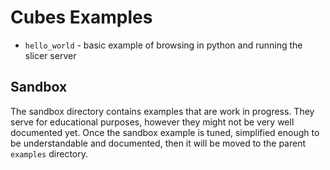 Cubes Examples
==============

* `hello_world` - basic example of browsing in python and running the slicer
  server
 
Sandbox
-------

The sandbox directory contains examples that are work in progress. They serve
for educational purposes, however they might not be very well documented yet.
Once the sandbox example is tuned, simplified enough to be understandable and
documented, then it will be moved to the parent `examples` directory.

